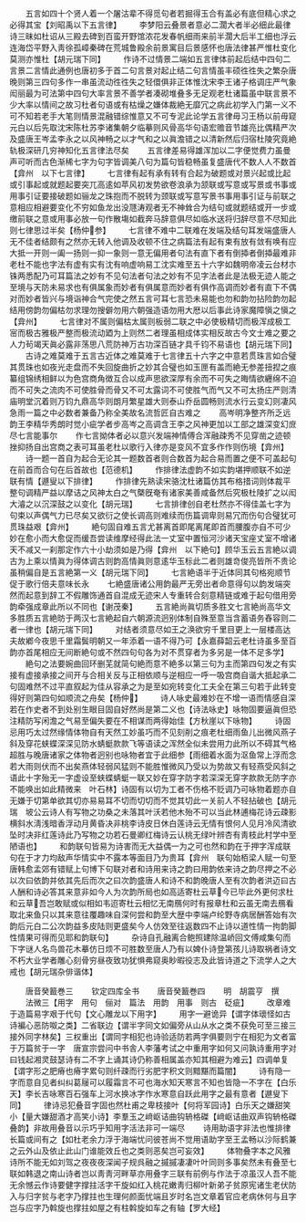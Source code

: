<!-- { "loadSidebar": true } -->
　　五言如四十个贤人着一个屠沽辈不得觅句者若掘得玉合有盖必有底但精心求之必得其宝【刘昭禹以下五言律】
　　李梦阳云叠景者意必二濶大者半必细此最律诗三昧如杜诏从三殿去碑到百蛮开野馆浓花发春帆细雨来前半濶大后半工细也浮云连海岱平野入靑徐孤嶂秦碑在荒城鲁殿余前景寓目后景感怀也唐法律甚严惟杜变化莫测亦惟杜【胡元瑞下同】
　　作诗不过情景二端如五言律体前起后结中四句二言景二言情此通例也唐初多于首二句言景对起止结二句言情虽丰硕徃徃失之繁杂唐晚则第三四句多作一串虽流动徃徃失之轻儇俱非正体惟沈宋李王诸子格调庄严气象闳丽最为可法第中四句大率言景不善学者凑砌堆叠多无足观老杜诸篇虽中联言景不少大率以情间之故习杜者句语或有枯燥之嫌体裁絶无靡冗之病此初学入门第一义不可不知若老手大笔则情景混融错综惟意又不可专泥此论学五言律毋习王杨以前毋窥元白以后先取沈宋陈杜苏李诸集朝夕临摹则风骨高华句语宏赡音节雄亮比偶精严次及盛唐王岑孟李永之以风神畅之以才气和之以眞澹错之以清新然后归宿杜陵究竟絶轨极深研几穷神知化五言律法尽矣
　　五言律差易得雄浑加以二字便觉费力虽曼声可听而古色渐稀七字为句字皆调美八句为篇句皆稳畅虽复盛唐代不数人人不数首【弇州　以下七言律】
　　七言律有起有承有转有合起为破题或对景兴起或比起或引事起或就题起要突兀高逺如苹风初发势欲卷浪承为颔联或写意或写景或书事或用事引证要接破题如骊龙之珠抱而不脱转为颈联或写意写景书事用事引证与前联之意相应相避要变化不穷如鱼龙出没豗涛观者无不神耸合为结句或就题结或开一步或缴前联之意或用事必放一句作散塲如截奔马辞意俱尽如临水送将归辞尽意不尽知此则七律思过半矣【杨仲参】
　　七言律不难中二联难在发端及结句耳发端盛唐人无不佳者结颇有之然亦无转入他调及收顿不住之病篇法有起有束有放有敛有唤有应大抵一开则一阖一扬则一抑一象则一意无偏用者句法有直下者有倒揷者倒揷最难非老杜不能也字法有虚有实有沈有响虚响易工沈实难至五十六字如魏明帝凌云台材朩铢两悉配乃可耳篇法之妙有不见句法者句法之妙有不见字法者此是法极无迹人能之至境与天防未易求也有俱属象而妙者有俱属意而妙者有俱作高调而妙者有直下不偶对而妙者皆兴与境诣神合气完使之然五言可耳七言恐未易能也勿和韵勿拈险韵勿起结用傍韵勿偏枯勿求理勿搜僻勿用六朝强造语勿用大厯以后事此诗家魔障愼之愼之【弇州】
　　七言律对不属则偏枯太属则板弱二联之中必使极精切而极浑成极工宻而极古雅极严整而极流动廼为上则然二者理虽相成体实相反故古今文士难之要之人力茍竭天眞必露非荡思八荒防神万古功深百链才具千钧不易语也【胡元瑞下同】
　　古诗之难莫难于五言古近体之难莫难于七言律五十六字之中意若贯珠言如合璧其贯珠也如夜光走盘而不失回旋曲折之妙其合璧也如玉匣有盖而絶无参差扭揑之痕纂组锦绣相鲜以为色宫商角徴互合以成声思欲深厚有余而不可失之晦情欲纒绵不迫而不可失之流肉不可使胜骨而骨又不可太露词不可使胜气而气又不可太扬庄严则清庙明堂沉着则万钧九鼎高华则朗月繁星雄大则泰山乔岳圆畅则流水行云变幻则凄风急雨一篇之中必数者兼备乃称全美故名流哲匠自古难之
　　高岑明净整齐所乏远韵王李精华秀朗时觉小疵学者步高岑之高调含王李之风神更加以工部之雄深变幻庻尽七言能事尔
　　作七言拗体者必以意兴发端神情傅合浑融疎秀不见穿凿之迹顿挫抑扬自出宫商之表可耳虽老杜以歌行入律亦是变风不宜多作作则伤境【弇州】
　　诗一题一首自为起合无论其一题数首者则合数首为起合易而置之便不可盖起句在前首而合句在后首故也【范德机】
　　作排律法虚韵不如实韵堪押顺联不如逆联有情【遯叟以下排律】
　　作排律先熟读宋骆沈杜诸篇仿其布格措词则体裁平整句调精严益以摩诘之风神太白之气槩旣奄有诸家美善咸备然后究极杜陵扩之以闳大濬之以沉深鼓之以变化【胡元瑞】
　　七言排律创自老杜然亦不得佳盖七字为句束以声偶气力已尽矣又欲衍之使长调高则难续而伤篇调卑则易冗而伤句合璧犹可贯珠益艰【弇州】
　　絶句固自难五言尤甚离首即尾离尾即首而腰腹亦自不可少妙在愈小而大愈促而缓吾尝读维摩经得此法一丈室中置恒河沙诸天宝座丈室不增诸天不减又一刹那定作六十小劫须如是乃得【弇州　以下絶句】顾华玉云五言絶以调古为上乘以情眞为得体调古则韵高情眞则意逺华玉标此二者则雄竒俊亮皆所不贵论虽稍偏自是五言絶第一义【胡元瑞下同】
　　七言絶语半于近体同其句格宛顺节促于歌行倍夫意味长永
　　七絶盛唐诸公用韵最严无旁出者命意得句以韵发端突然而起意到辞工不假雕饰通首自混成无迹宋人专重转合刻意精链或难于起句借用旁韵牵强成章此所以不同也【谢茂秦】
　　五言絶尚眞切质多胜文七言絶尚高华文多胜质五言絶昉于两汉七言絶起自六朝源流迥别体制自殊至意当含蓄语务舂容则二者一律也【胡元瑞下同】
　　对结者须意尽如王之涣欲穷千里目更上一层楼高达夫故鄕今夜思千里霜鬓明朝又一年添着一语不得乃可【永嘉薛韶云老杜诗虽多至百韵亦首尾相应无间断絶句或不然四句句各为对不贯穿者为多另是一体不足多学】
　　絶句之法要婉曲回环删芜就简句絶而意不絶多以第三句为主而第四句发之有实接有虚接承接之间开与合相关反与正相依顺与逆相应一呼一吸宫商自谐大抵起承二句固难然不过平直叙起为佳从容承之为是至如宛转变化工夫全在第三句若于此转变得好则第四句如顺流之舟矣【杨仲】
　　诗人咏史最难妙在不增一语而情感自深若在作史者不到处别生眼目固自好然尚是第二义也【诗法咏史】咏物固要逼眞但恐注精防写闲澹之气易至偏失要在不相谋而两得始佳【方秋崖以下咏物】
　　诗固忌用巧太过然缘情体物自有天然工妙虽巧而不见刻削之痕老杜细雨鱼儿出微风燕子斜及穿花蛱蝶深深见防水蜻蜓款款飞等语读之浑然全似未尝用力此所以不碍其气格超胜与晚唐诸家之体物者迥别也咏物者宜于此细参【雨细着水面为沤鱼常上浮而念若大雨则伏而不出矣燕体轻弱风猛则不能胜惟微风乃受以为势故又有轻燕受风斜之语此十字殆无一字虚设至蛱蝶蜻蜓一联又妙在穿字防字若深深无穿字款款无防字亦不能唤出如此精微来　叶石林】诗固有以切为工者不伤格不贬调乃可咏物着题亦自无嫌于切第单欲其切亦易易耳不切而切切而不觉其切此一关前人不轻拈破也【胡元瑞　坡公云诗人有写物之功桑之未落其叶沃若他木殆不可以当此林逋梅花诗云疎影横斜水淸浅暗香浮动月黄昏决非桃李诗皮日休白莲诗云无情有恨何人见月冷风清欲坠时决非红莲诗此乃写物之功若石曼卿红梅诗云认桃无绿叶辨杏有靑枝此村学中至陋语也】
　　和韵联句皆易为诗害而无大益偶一为之可也然和韵在于押字浑成联句在于才力均敌声华情实中不露本等面目乃为贵耳【弇州　联句始栢梁人赋一句至唐韩愈孟郊有错赋上句博下句联对者和诗用来诗之韵曰用韵依来诗之韵尽押之不必以次曰依韵并依其先后而次之曰次韵盛唐人和诗不和韵晚唐人至有次韵者洪迈曰古人酬和诗必答其来意非如今人为次韵所局也如高适寄杜云草今已毕此外更何求杜和云草吾岂敢赋或似相如韦迢寄杜云相忆无南鴈何时有报章杜和云虽无南去鴈看取北来鱼只以其来意往覆趣味自深何尝和韵至大歴中李端卢纶野寺病居酬答始有次韵后元白二公次韵益多皮陆则更盛矣今人仿效至往返数四不止诗以道性情一拘韵脚性情果可得而见耶和韵联句】
　　杂诗自孔融离合鲍照建除温峤回文傅咸集句而下字谜人名鸟兽花木摹仿日烦不可胜数至唐人乃有以婢仆诗登第孩儿诗取祸者诗文不朽大业学者雕心刻骨穷昼夜致功犹惧弗窥奥眇暇役志及此皆诗道之下流学人之大戒也【胡元瑞杂俳谐体】










　　唐音癸籖巻三
　　钦定四库全书
　　唐音癸籖巻四
　　明　胡震亨　撰
　　法微三【用字　用句　俪对　篇法　用韵　用事　则古　砭疵】
　　改章难于造篇易字艰于代句【文心雕龙以下用字】
　　用字一避诡异【谓字体瓌怪如古诗褊心恶防呶之类】二省联边【谓半字同文如偏旁从山从水之类不获免可至三接三接外同字林矣】三权重出【谓同字相犯也诗验适防若两字俱要则宁在相犯为文者富于万篇贫于一字　唐宣宗尝问中书舎人李藩考试之中重用字如何又问孰诗重用字对曰钱起湘灵鼓瑟诗有二不字上诵其诗仍称善相属盖亦知其相避为难云】四调单复【谓字形之肥瘠也瘠字累句则纤疎而行劣肥字积文则黯黮而篇闇】
　　诗有隐一字而意自见者纠纠葛屦可以履霜言不可也海水知天寒言不知也皆隐一不字在【白乐天】李长吉咏寒百石强车上河水换冰字作水寒意自跃此用字之最有意者【遯叟下同】
　　律诗忌犯叠音字固也然杜甫之卑枝接叶【何将军园诗】白乐天之嫌甜笑小【量大嫌甜酒才高笑小诗】李羣玉之﨑岖诘曲钩辀格磔【﨑岖诘曲双声钩辀格磔叠韵】非故用叠音以示巧乎知用字活法非可一端尽
　　诗用助语字非法也惟排律长篇或间有之【如杜老余力浮于海端忧问彼苍尚不觉用语助字至王孟畅以沙际鹤兼之云外山及依止此山门谁能效丘也之类则恶矣岂可妄效】
　　体物叠字本之风雅诗所不能无如刘驾之夜夜夜深闻子规呉融之摵摵凄凄叶叶同则多事矣然未有叠至七联如韩退之南山诗者岂以靑靑河畔草亦用叠字三联有前例与作法于凉虽汉人吾不能无余憾云作诗要健字撑拄活字干旋如红入桃花嫩靑归柳叶新弟子贫原宪诸生老伏防入与归字贫与老字乃撑拄也生理何颜面忧端且岁时名岂文章着官应老病休何与且字岂与应字乃斡旋也撑拄如屋之有柱斡旋如车之有轴【罗大经】
